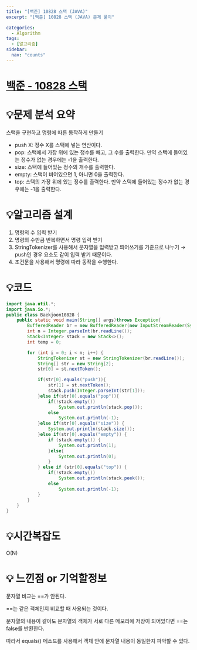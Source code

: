```yaml
---
title: "[백준] 10828 스택 (JAVA)"
excerpt: "[백준] 10828 스택 (JAVA) 문제 풀이"

categories:
  - Algorithm
tags:
  - [알고리즘]
sidebar:
  nav: "counts"
---
```


# [백준 - 10828 스택](https://www.acmicpc.net/problem/10828)

# 💡**문제 분석 요약**

스택을 구현하고 명령에 따른 동작하게 만들기

- push X: 정수 X를 스택에 넣는 연산이다.
- pop: 스택에서 가장 위에 있는 정수를 빼고, 그 수를 출력한다. 만약 스택에 들어있는 정수가 없는 경우에는 -1을 출력한다.
- size: 스택에 들어있는 정수의 개수를 출력한다.
- empty: 스택이 비어있으면 1, 아니면 0을 출력한다.
- top: 스택의 가장 위에 있는 정수를 출력한다. 만약 스택에 들어있는 정수가 없는 경우에는 -1을 출력한다.

# 💡**알고리즘 설계**

1. 명령의 수 입력 받기
2. 명령의 수만큼 반복하면서 명령 입력 받기
3. StringTokenizer를 사용해서 문자열을 입력받고 띄어쓰기를 기준으로 나누기 → push인 경우 요소도 같이 입력 받기 때문이다.
4. 조건문을 사용해서 명령에 따라 동작을 수행한다.

# 💡코드

```java
import java.util.*;
import java.io.*;
public class Baekjoon10828 {
    public static void main(String[] args)throws Exception{
        BufferedReader br = new BufferedReader(new InputStreamReader(System.in));
        int n = Integer.parseInt(br.readLine());
        Stack<Integer> stack = new Stack<>();
        int temp = 0;

        for (int i = 0; i < n; i++) {
            StringTokenizer st = new StringTokenizer(br.readLine());
            String[] str = new String[2];
            str[0] = st.nextToken();

            if(str[0].equals("push")){
                str[1] = st.nextToken();
                stack.push(Integer.parseInt(str[1]));
            }else if(str[0].equals("pop")){
                if(!stack.empty())
                    System.out.println(stack.pop());
                else
                    System.out.println(-1);
            }else if(str[0].equals("size")) {
                System.out.println(stack.size());
            }else if(str[0].equals("empty")) {
                if (stack.empty()) {
                    System.out.println(1);
                }else{
                    System.out.println(0);
                }
            } else if (str[0].equals("top")) {
                if(!stack.empty())
                    System.out.println(stack.peek());
                else
                    System.out.println(-1);
            }
        }
    }
}
```

# 💡시간복잡도

O(N)

# 💡 느낀점 or 기억할정보

문자열 비교는 ==가 안된다.

==는 같은 객체인지 비교할 때 사용되는 것이다.

문자열의 내용이 같아도 문자열의 객체가 서로 다른 메모리에 저장이 되어있다면 ==는 false를 반환한다.

따라서 equals() 메소드를 사용해서 객체 안에 문자열 내용이 동일한지 파악할 수 있다.
